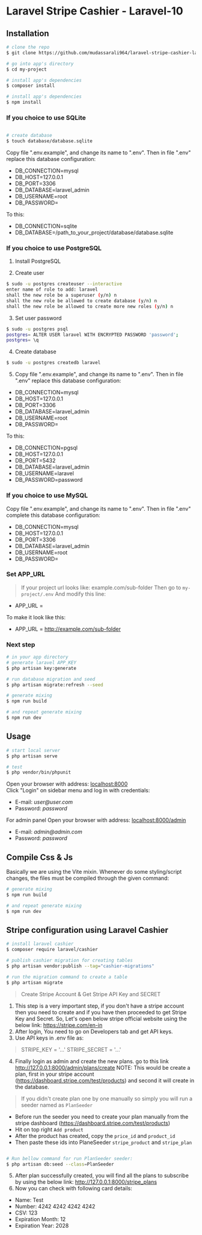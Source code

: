 # Laravel Stripe Cashier - Laravel-10

## Installation

``` bash
# clone the repo
$ git clone https://github.com/mudassarali964/laravel-stripe-cashier-laravel-10.git my-project

# go into app's directory
$ cd my-project

# install app's dependencies
$ composer install

# install app's dependencies
$ npm install

```

### If you choice to use SQLite

``` bash

# create database
$ touch database/database.sqlite
```
Copy file ".env.example", and change its name to ".env".
Then in file ".env" replace this database configuration:
* DB_CONNECTION=mysql
* DB_HOST=127.0.0.1
* DB_PORT=3306
* DB_DATABASE=laravel_admin
* DB_USERNAME=root
* DB_PASSWORD=

To this:

* DB_CONNECTION=sqlite
* DB_DATABASE=/path_to_your_project/database/database.sqlite

### If you choice to use PostgreSQL

1. Install PostgreSQL

2. Create user
``` bash
$ sudo -u postgres createuser --interactive
enter name of role to add: laravel
shall the new role be a superuser (y/n) n
shall the new role be allowed to create database (y/n) n
shall the new role be allowed to create more new roles (y/n) n
```
3. Set user password
``` bash
$ sudo -u postgres psql
postgres= ALTER USER laravel WITH ENCRYPTED PASSWORD 'password';
postgres= \q
```
4. Create database
``` bash
$ sudo -u postgres createdb laravel
```
5. Copy file ".env.example", and change its name to ".env".
   Then in file ".env" replace this database configuration:

* DB_CONNECTION=mysql
* DB_HOST=127.0.0.1
* DB_PORT=3306
* DB_DATABASE=laravel_admin
* DB_USERNAME=root
* DB_PASSWORD=

To this:

* DB_CONNECTION=pgsql
* DB_HOST=127.0.0.1
* DB_PORT=5432
* DB_DATABASE=laravel_admin
* DB_USERNAME=laravel
* DB_PASSWORD=password

### If you choice to use MySQL

Copy file ".env.example", and change its name to ".env".
Then in file ".env" complete this database configuration:
* DB_CONNECTION=mysql
* DB_HOST=127.0.0.1
* DB_PORT=3306
* DB_DATABASE=laravel_admin
* DB_USERNAME=root
* DB_PASSWORD=

### Set APP_URL

> If your project url looks like: example.com/sub-folder
Then go to `my-project/.env`
And modify this line:

* APP_URL =

To make it look like this:

* APP_URL = http://example.com/sub-folder


### Next step

``` bash
# in your app directory
# generate laravel APP_KEY
$ php artisan key:generate

# run database migration and seed
$ php artisan migrate:refresh --seed

# generate mixing
$ npm run build

# and repeat generate mixing
$ npm run dev
```

## Usage

``` bash
# start local server
$ php artisan serve

# test
$ php vendor/bin/phpunit
```

Open your browser with address: [localhost:8000](localhost:8000)  
Click "Login" on sidebar menu and log in with credentials:
 
* E-mail: _user@user.com_
* Password: _password_

For admin panel Open your browser with address: [localhost:8000/admin](localhost:8000/admin)

* E-mail: _admin@admin.com_
* Password: _password_

## Compile Css & Js

Basically we are using the Vite mixin. Whenever do some styling/script changes, 
the files must be compiled through the given command:

``` bash
# generate mixing
$ npm run build

# and repeat generate mixing
$ npm run dev
```

## Stripe configuration using Laravel Cashier

``` bash
# install laravel cashier
$ composer require laravel/cashier

# publish cashier migration for creating tables
$ php artisan vendor:publish --tag="cashier-migrations"

# run the migration command to create a table
$ php artisan migrate
```

> Create Stripe Account & Get Stripe API Key and SECRET
1. This step is a very important step, if you don't have a stripe account then you need to create and if you have then 
proceeded to get Stripe Key and Secret. So, Let's open below stripe official website using the below link:
    https://stripe.com/en-in
2. After login, You need to go on Developers tab and get API keys.
3. Use API keys in .env file as:
> STRIPE_KEY = '...'
> STRIPE_SECRET = '...'
4. Finally login as admin and create the new plans. 
    go to this link http://127.0.0.1:8000/admin/plans/create
    NOTE: This would be create a plan, first in your stripe account (https://dashboard.stripe.com/test/products) 
    and second it will create in the database.

> If you didn't create plan one by one manually so simply you will run a seeder named as `PlanSeeder`
* Before run the seeder you need to create your plan manually from the stripe dashboard (https://dashboard.stripe.com/test/products)
* Hit on top right `Add product`
* After the product has created, copy the `price_id` and `product_id` 
* Then paste these ids into PlaneSeeder `stripe_product` and `stripe_plan`
``` bash

# Run bellow command for run PlanSeeder seeder:
$ php artisan db:seed --class=PlanSeeder

```
5. After plan successfully created, you will find all the plans to subscribe by using the below link:
    http://127.0.0.1:8000/stripe_plans
6. Now you can check with following card details:
* Name: Test 
* Number: 4242 4242 4242 4242 
* CSV: 123 
* Expiration Month: 12 
* Expiration Year: 2028
